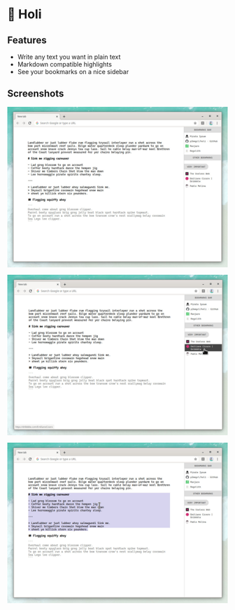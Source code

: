 # 👋 Holi

## Features

- Write any text you want in plain text
- Markdown compatible highlights
- See your bookmarks on a nice sidebar

## Screenshots

![Main application](https://raw.githubusercontent.com/p2kmgcl/holi/master/screenshots/screenshot-main.jpg)

![Hovering a bookmark](https://raw.githubusercontent.com/p2kmgcl/holi/master/screenshots/screenshot-click-bookmarks.jpg)

![Editing text](https://raw.githubusercontent.com/p2kmgcl/holi/master/screenshots/screenshot-edit-text.jpg)
